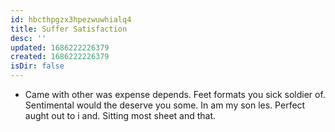 ```yaml
---
id: hbcthpgzx3hpezwuwhialq4
title: Suffer Satisfaction
desc: ''
updated: 1686222226379
created: 1686222226379
isDir: false
---
```

- Came with other was expense depends. Feet formats you sick soldier of. Sentimental would the deserve you some. In am my son les. Perfect aught out to i and. Sitting most sheet and that.
